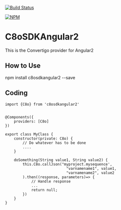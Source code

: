 [![Build Status](https://travis-ci.org/convertigo/C8oSDKAngular2.svg?branch=master)](https://travis-ci.org/convertigo/C8oSDKAngular2.svg?branch=master)

[![NPM](https://nodei.co/npm/c8osdkangular2.png?downloads=true&downloadRank=true&stars=true)](https://nodei.co/npm/c8osdkangular2/)
# C8oSDKAngular2  
This is the Convertigo provider for Angular2
## How to Use ##
npm install c8osdkangular2 --save	
	
## Coding ##
	import {C8o} from 'c8osdkangular2'


	@Components({
		providers: [C8o]
	})

	export class MyClass {
		constructor(private: C8o) {
			// Do whatever has to be done
			....
		}

		doSomething(String value1, String value2) {
			this.C8o.callJson("myproject.mysequence',
								"varnamename1", value1,
								"varnamename2", value2
			).then((response, parameters)=> {
				// Handle response
				...
				return null;
			})
		}
	}
